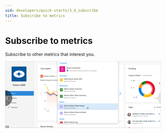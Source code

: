 ```yaml
---
uid: developers/quick-starts/3_4_subscribe
title: Subscribe to metrics
---
```

# Subscribe to metrics

Subscribe to other metrics that interest you.

![Subscribe to metrics](subscribe-metrics.png)
